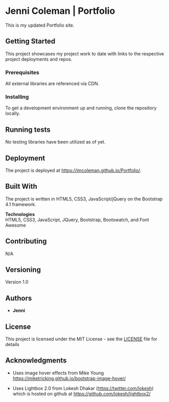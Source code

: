 # Jenni Coleman | Portfolio

This is my updated Portfolio site.

## Getting Started

This project showcases my project work to date with links to the respective project deployments and repos.

### Prerequisites

All external libraries are referenced via CDN.

### Installing

To get a development environment up and running, clone the repository locally.

## Running tests

No testing libraries have been utilized as of yet.

## Deployment

The project is deployed at https://jmcoleman.github.io/Portfolio/.

## Built With

The project is written in HTML5, CSS3, JavaScript/jQuery on the Bootstrap 4.1 framework.

**Technologies**\
HTML5, CSS3, JavaScript, JQuery, Bootstrap, Bootswatch, and Font Awesome

## Contributing

N/A

## Versioning

Version 1.0

## Authors

* **Jenni** 


## License

This project is licensed under the MIT License - see the [LICENSE](LICENSE) file for details

## Acknowledgments

- Uses image hover effects from Mike Young https://miketricking.github.io/bootstrap-image-hover/

- Uses Lightbox 2.0 from Lokesh Dhakar (https://twitter.com/lokesh) which is hosted on github at <https://github.com/lokesh/lightbox2/>

